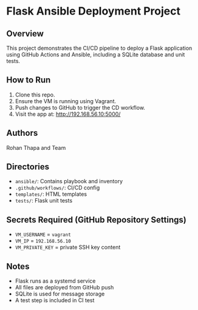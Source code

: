 # Flask Ansible Deployment Project

## Overview
This project demonstrates the CI/CD pipeline to deploy a Flask application using GitHub Actions and Ansible, including a SQLite database and unit tests.

## How to Run
1. Clone this repo.
2. Ensure the VM is running using Vagrant.
3. Push changes to GitHub to trigger the CD workflow.
4. Visit the app at: http://192.168.56.10:5000/

## Authors
Rohan Thapa and Team

## Directories
- `ansible/`: Contains playbook and inventory
- `.github/workflows/`: CI/CD config
- `templates/`: HTML templates
- `tests/`: Flask unit tests

## Secrets Required (GitHub Repository Settings)
- `VM_USERNAME` = `vagrant`
- `VM_IP` = `192.168.56.10`
- `VM_PRIVATE_KEY` = private SSH key content

## Notes
- Flask runs as a systemd service
- All files are deployed from GitHub push
- SQLite is used for message storage
- A test step is included in CI
test